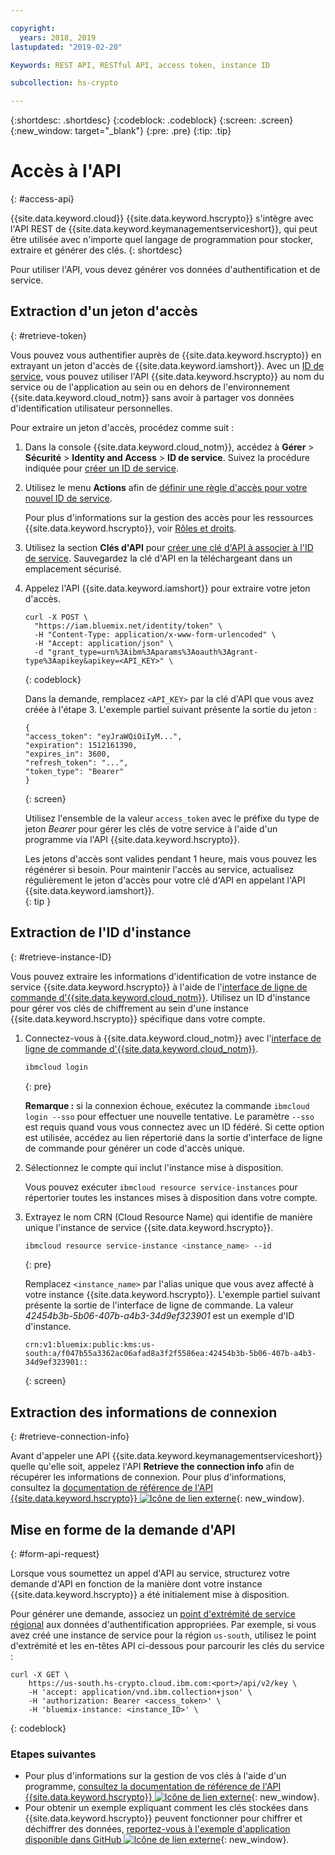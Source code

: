 ```yaml
---

copyright:
  years: 2018, 2019
lastupdated: "2019-02-20"

Keywords: REST API, RESTful API, access token, instance ID

subcollection: hs-crypto

---
```


{:shortdesc: .shortdesc}
{:codeblock: .codeblock}
{:screen: .screen}
{:new_window: target="_blank"}
{:pre: .pre}
{:tip: .tip}

# Accès à l'API
{: #access-api}

{{site.data.keyword.cloud}} {{site.data.keyword.hscrypto}} s'intègre avec l'API REST de {{site.data.keyword.keymanagementserviceshort}}, qui peut être utilisée avec n'importe quel langage de programmation pour stocker, extraire et générer des clés.
{: shortdesc}

Pour utiliser l'API, vous devez générer vos données d'authentification et de service.

## Extraction d'un jeton d'accès
{: #retrieve-token}

Vous pouvez vous authentifier auprès de {{site.data.keyword.hscrypto}} en extrayant un jeton d'accès de {{site.data.keyword.iamshort}}. Avec un [ID de service](/docs/iam/serviceid.html#serviceids), vous pouvez utiliser l'API {{site.data.keyword.hscrypto}} au nom du service ou de l'application au sein ou en dehors de l'environnement {{site.data.keyword.cloud_notm}} sans avoir à partager vos données d'identification utilisateur personnelles.  

<!-- If you want to authenticate with your user credentials, you can retrieve your token by running `ibmcloud iam oauth-tokens` in the [{{site.data.keyword.cloud_notm}} CLI](/docs/cli/index.html#overview).
{: tip} -->

Pour extraire un jeton d'accès, procédez comme suit :

1. Dans la console {{site.data.keyword.cloud_notm}}, accédez à  **Gérer** &gt; **Sécurité** &gt; **Identity and Access** &gt; **ID de service**. Suivez la procédure indiquée pour [créer un ID de service](/docs/iam/serviceid.html#creating-a-service-id).
2. Utilisez le menu **Actions** afin de [définir une règle d'accès pour votre nouvel ID de service](/docs/iam/serviceidaccess.html).

    Pour plus d'informations sur la gestion des accès pour les ressources {{site.data.keyword.hscrypto}}, voir [Rôles et droits](/docs/services/hs-crypto/manage-access.html#roles).
3. Utilisez la section **Clés d'API** pour [créer une clé d'API à associer à l'ID de service](/docs/iam/serviceid_keys.html#serviceidapikeys). Sauvegardez la clé d'API en la téléchargeant dans un emplacement sécurisé.
4. Appelez l'API {{site.data.keyword.iamshort}} pour extraire votre jeton d'accès.

    ```cURL
    curl -X POST \
      "https://iam.bluemix.net/identity/token" \
      -H "Content-Type: application/x-www-form-urlencoded" \
      -H "Accept: application/json" \
      -d "grant_type=urn%3Aibm%3Aparams%3Aoauth%3Agrant-type%3Aapikey&apikey=<API_KEY>" \
    ```
    {: codeblock}

    Dans la demande, remplacez `<API_KEY>` par la clé d'API que vous avez créée à l'étape 3. L'exemple partiel suivant présente la sortie du jeton :

    ```
    {
    "access_token": "eyJraWQiOiIyM...",
    "expiration": 1512161390,
    "expires_in": 3600,
    "refresh_token": "...",
    "token_type": "Bearer"
    }
    ```
    {: screen}

    Utilisez l'ensemble de la valeur `access_token` avec le préfixe du type de jeton _Bearer_ pour gérer les clés de votre service à l'aide d'un programme via l'API {{site.data.keyword.hscrypto}}.

    Les jetons d'accès sont valides pendant 1 heure, mais vous pouvez les régénérer si besoin. Pour maintenir l'accès au service, actualisez régulièrement le jeton d'accès pour votre clé d'API en appelant l'API {{site.data.keyword.iamshort}}.   
    {: tip }

## Extraction de l'ID d'instance
{: #retrieve-instance-ID}

Vous pouvez extraire les informations d'identification de votre instance de service {{site.data.keyword.hscrypto}} à l'aide de l'[interface de ligne de commande d'{{site.data.keyword.cloud_notm}}](/docs/cli/index.html#overview). Utilisez un ID d'instance pour gérer vos clés de chiffrement au sein d'une instance {{site.data.keyword.hscrypto}} spécifique dans votre compte.

1. Connectez-vous à {{site.data.keyword.cloud_notm}} avec l'[interface de ligne de commande d'{{site.data.keyword.cloud_notm}}](/docs/cli/index.html#overview).

    ```sh
    ibmcloud login
    ```
    {: pre}

    **Remarque :** si la connexion échoue, exécutez la commande `ibmcloud login --sso` pour effectuer une nouvelle tentative. Le paramètre `--sso` est requis quand vous vous connectez avec un ID fédéré. Si cette option est utilisée, accédez au lien répertorié dans la sortie d'interface de ligne de commande pour générer un code d'accès unique.

2. Sélectionnez le compte qui inclut l'instance mise à disposition.

    Vous pouvez exécuter `ibmcloud resource service-instances` pour répertorier toutes les instances mises à disposition dans votre compte.

3. Extrayez le nom CRN (Cloud Resource Name) qui identifie de manière unique l'instance de service {{site.data.keyword.hscrypto}}.

    ```sh
    ibmcloud resource service-instance <instance_name> --id
    ```
    {: pre}

    Remplacez `<instance_name>` par l'alias unique que vous avez affecté à votre instance {{site.data.keyword.hscrypto}}. L'exemple partiel suivant présente la sortie de l'interface de ligne de commande. La valeur _42454b3b-5b06-407b-a4b3-34d9ef323901_ est un exemple d'ID d'instance.

    ```
    crn:v1:bluemix:public:kms:us-south:a/f047b55a3362ac06afad8a3f2f5586ea:42454b3b-5b06-407b-a4b3-34d9ef323901::
    ```
    {: screen}

## Extraction des informations de connexion
{: #retrieve-connection-info}

Avant d'appeler une API {{site.data.keyword.keymanagementserviceshort}} quelle qu'elle soit, appelez l'API **Retrieve the connection info** afin de récupérer les informations de connexion. Pour plus d'informations, consultez la [documentation de référence de l'API {{site.data.keyword.hscrypto}} ![Icône de lien externe](../../icons/launch-glyph.svg "Icône de lien externe")](https://cloud.ibm.com/apidocs/hs-crypto){: new_window}.

## Mise en forme de la demande d'API
{: #form-api-request}

Lorsque vous soumettez un appel d'API au service, structurez votre demande d'API en fonction de la manière dont votre instance {{site.data.keyword.hscrypto}} a été initialement mise à disposition.

Pour générer une demande, associez un [point d'extrémité de service régional](/docs/services/hs-crypto/regions.html) aux données d'authentification appropriées. Par exemple, si vous avez créé une instance de service pour la région `us-south`, utilisez le point d'extrémité et les en-têtes API ci-dessous pour parcourir les clés du service :

```cURL
curl -X GET \
    https://us-south.hs-crypto.cloud.ibm.com:<port>/api/v2/key \
    -H 'accept: application/vnd.ibm.collection+json' \
    -H 'authorization: Bearer <access_token>' \
    -H 'bluemix-instance: <instance_ID>' \
```
{: codeblock}

### Etapes suivantes

- Pour plus d'informations sur la gestion de vos clés à l'aide d'un programme, [consultez la documentation de référence de l'API {{site.data.keyword.hscrypto}} ![Icône de lien externe](../../icons/launch-glyph.svg "Icône de lien externe")](https://cloud.ibm.com/apidocs/hs-crypto){: new_window}.
- Pour obtenir un exemple expliquant comment les clés stockées dans {{site.data.keyword.hscrypto}} peuvent fonctionner pour chiffrer et déchiffrer des données, [reportez-vous à l'exemple d'application disponible dans GitHub ![Icône de lien externe](../../icons/launch-glyph.svg "Icône de lien externe")](https://github.com/IBM-Bluemix/key-protect-helloworld-python){: new_window}.
